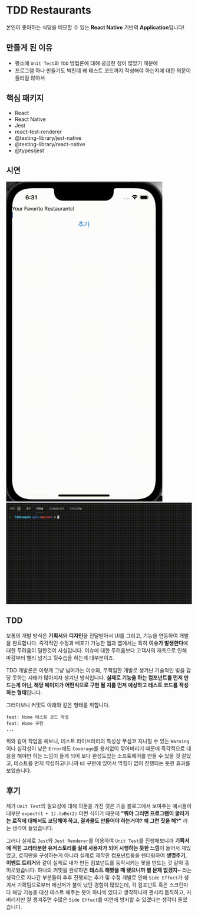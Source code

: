 # TDD Restaurants
본인이 좋아하는 식당을 메모할 수 있는 **React Native** 기반의 **Application**입니다!
## 만들게 된 이유
- 평소에 ```Unit Test```와 ```TDD``` 방법론에 대해 궁금한 점이 많았기 때문에
- 프로그램 하나 만들기도 벅찬데 왜 테스트 코드까지 작성해야 하는지에 대한 의문이 풀리질 않아서
## 핵심 패키지
- React
- React Native
- Jest
- react-test-renderer
- @testing-library/jest-native
- @testing-library/react-native
- @types/jest
## 시연
![Screen](./screen.gif)
![Terminal](./terminal.gif)
## TDD
보통의 개발 방식은 **기획서**와 **디자인**을 전달받아서 UI를 그리고, 기능을 연동하여 개발을 완료합니다. 즉각적인 수정과 배포가 가능한 웹과 앱에서는 특히 **이슈가 발생한다**에 대한 두려움이 덜한것이 사실입니다. 이슈에 대한 두려움보다 고객사의 재촉으로 인해 마감부터 빨리 넘기고 뒷수습을 하는게 대부분이죠.

TDD 개발론은 이렇게 그냥 넘어가는 이슈와, 무책임한 개발로 생겨난 기술적인 빚을 감당 못하는 사태가 많아지자 생겨난 방식입니다. **실제로 기능을 하는 컴포넌트를 먼저 만드는게 아닌, 해당 페이지가 어떤식으로 구현 될 지를 먼저 예상하고 테스트 코드를 작성하는 형태**입니다.

그러다보니 커밋도 아래와 같은 형태를 취합니다.
```
feat: Home 테스트 코드 작성
feat: Home 구현
...
```
위와 같이 작업을 해보니, 테스트 라이브러리의 특성상 무심코 지나칠 수 있는 ```Warning```이나 심각성이 낮은 ```Error```에도 ```Coverage```를 용서없이 깎아버리기 때문에 즉각적으로 대응을 해야만 하는 느낌이 들게 되어 보다 완성도있는 소프트웨어를 만들 수 있을 것 같았고, 테스트를 먼저 작성하고나니까 ```UI``` 구현에 있어서 막힘이 없이 진행되는 듯한 효과를 보았습니다.
## 후기
제가 ```Unit Test```의 필요성에 대해 의문을 가진 것은 기술 블로그에서 보여주는 예시들이 대부분 ```expect(1 + 1).toBe(2)``` 이런 식이기 때문에 **"뭐야 그러면 프로그램이 굴러가는 로직에 대해서도 코딩해야 하고, 결과물도 만들어야 하는거야? 왜 그런 짓을 해?"** 라는 생각이 들었습니다.

그러나 실제로 ```Jest```와 ```Jest Renderer```를 이용하여 ```Unit Test```를 진행해보니까 **기획서에 적힌 고리타분한 유저스토리를 실제 사용자가 되어 시행하는 듯한 느낌**이 들어서 재밌었고, 로직만을 구성하는게 아니라 실제로 제작한 컴포넌트들을 렌더링하여 **생명주기, 이벤트 트리거**와 같이 실제로 내가 만든 컴포넌트를 동작시키는 봇을 만드는 것 같아 흥미로웠습니다. 하나의 커밋을 완료하면 **테스트 해봤을 때 됐으니까 별 문제 없겠지~** 라는 생각으로 지나간 부분들이 추후 진행되는 추가 및 수정 개발로 인해 ```Side Effect```가 생겨서 기획팀으로부터 메신저가 불이 났던 경험이 많았는데, 각 컴포넌트 혹은 스크린마다 해당 기능을 대신 테스트 해주는 봇이 하나씩 있다고 생각하니까 괜시리 듬직하고, 커버리지만 잘 챙겨주면 수많은 ```Side Effect```를 미연에 방지할 수 있겠다는 생각이 들었습니다.